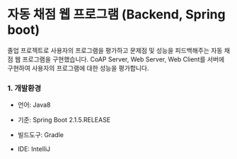 # 자동 채점 웹 프로그램 (Backend, Spring boot)

졸업 프로젝트로 사용자의 프로그램을 평가하고 문제점 및 성능을 피드백해주는 자동 채점 웹 프로그램을 구현했습니다.
CoAP Server, Web Server, Web Client를 서버에 구현하여 사용자의 프로그램에 대한 성능을 평가합니다.

### 1. 개발환경

* 언어: Java8

* 기준: Spring Boot 2.1.5.RELEASE

* 빌드도구: Gradle

* IDE: IntelliJ



